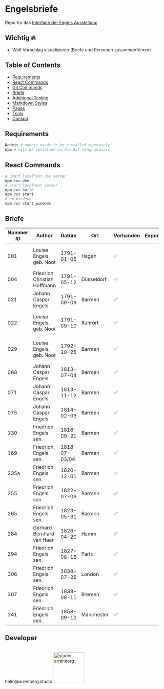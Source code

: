 # Engelsbriefe

Repo für das [Interface der Engels Ausstellung](https://engels.arrenberg.studio/)


## Wichtig 🔥
* Wolf Vorschlag visualisieren (Briefe und Personen zusammenführen)


## Table of Contents
* [Requirements](#requirements)
* [React Commands](#react-commands)
* [Git Commands](https://github.com/j0hannr/engels-briefe/blob/master/Git-Commands.md) 
* [Briefe](#briefe)
* [Additional Testing](https://github.com/j0hannr/engels-briefe/blob/master/Further-ReadMe.md)
* [Markdown Styles](https://github.com/j0hannr/engels-briefe/blob/master/Further-ReadMe.md)
* [Pages](https://github.com/j0hannr/engels-briefe/blob/master/Further-ReadMe.md)
* [Tools](https://github.com/j0hannr/engels-briefe/blob/master/Further-ReadMe.md)
* [Contact](#contact)

## Requirements
```bash
Nodejs # nodejs needs to be installed seperately 
npm # will be installed in the Git setup process
```

## React Commands
```bash
# Start localhost dev server
npm run dev
# Start localhost server
npm run build
npm run start
# on Windows
npm run start_windows
```

## Briefe

Nummer *ID* | Author | Datum | Ort | Vorhanden | Exportiert | Fertig | Audio | Kommentar 
--- | --- | --- | --- | --- | --- | --- | --- | --- 
001 | Louise Engels, geb. Noot | 1791-01-05 | Hagen | :white_check_mark: | | | :x: | Weibliche Einlesung, Audio wird nachgeliefert
004 | Friedrich Christian Hoffmann | 1791-05-12 | Düsseldorf | :white_check_mark: | | | :white_check_mark: |
021 | Johann Caspar Engels | 1791-09-09| Barmen | :white_check_mark: | | | :white_check_mark: |
022 | Louise Engels, geb. Noot | 1791-09-10 | Ruhrort | :white_check_mark: | | | :x: | Weibliche Einlesung, Audio wird nachgeliefert
029 | Louise Engels, geb. Noot | 1792-10-25 | Barmen | :white_check_mark:| | | :x: | Weibliche Einlesung, Audio wird nachgeliefert
068 | Johann Caspar Engels | 1813-07-04 | Barmen | :white_check_mark:| | | :white_check_mark: |
071 | Johann Caspar Engels | 1813-11-12 | Barmen | :white_check_mark: | | | :white_check_mark: |
075 | Johann Caspar Engels | 1814-02-03 | Barmen | :white_check_mark: | | | :white_check_mark: |
130 | Friedrich Engels sen. | 1816-09-21 | Barmen | :white_check_mark: | | | :white_check_mark: |
169 | Friedrich Engels sen. | 1818-07-03/04 | Barmen | :white_check_mark: | | | :white_check_mark: |
235a | Friedrich Engels sen. | 1820-12-01 | Barmen | :white_check_mark: | | | :white_check_mark: | Schlechte Scan Qualität!
255 | Friedrich Engels sen. | 1822-07-09 | Barmen | :white_check_mark: | | | :white_check_mark: |
265 | Friedrich Engels sen. | 1823-05-31 | Barmen | :white_check_mark: | | | :white_check_mark: |
284 | Gerhard Bernhard van Haar | 1826-04-20 | Hamm | :white_check_mark: | | | :white_check_mark: |
294 | Friedrich Engels sen. | 1827-08-16 | Paris | :white_check_mark: | | | :white_check_mark: |
306 | Friedrich Engels sen. | 1838-07-26 | London | :white_check_mark: | | | :white_check_mark: |
307 | Friedrich Engels sen. | 1838-08-11 | Bremen | :white_check_mark: | | | :white_check_mark: | Fehlerhafte Benennung?
341 | Friedrich Engels sen. | 1858-09-10 | Manchester | :white_check_mark: | | | :white_check_mark: | Schlechte Scan Qualität!


## Developer

<br>
hallo@arrenberg.studio

<a href="https://arrenberg.studio">
<img src="https://resources.arrenberg.studio/logo/black.png" alt="studio arrenberg" height="100">
 </a>

<br>
